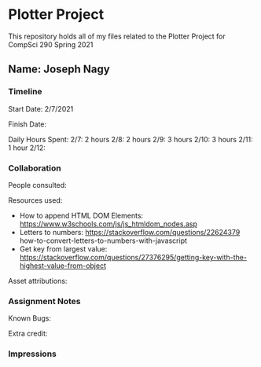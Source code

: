 # Plotter Project

This repository holds all of my files related to the Plotter Project for CompSci 290 Spring 2021

## Name: Joseph Nagy


### Timeline

Start Date: 2/7/2021

Finish Date: 

Daily Hours Spent: 
2/7: 2 hours
2/8: 2 hours
2/9: 3 hours
2/10: 3 hours 
2/11: 1 hour 
2/12: 


### Collaboration

People consulted:

Resources used:
- How to append HTML DOM Elements: https://www.w3schools.com/js/js_htmldom_nodes.asp
- Letters to numbers: https://stackoverflow.com/questions/22624379 how-to-convert-letters-to-numbers-with-javascript
- Get key from largest value: https://stackoverflow.com/questions/27376295/getting-key-with-the-highest-value-from-object


Asset attributions:


### Assignment Notes

Known Bugs: 

Extra credit:

### Impressions